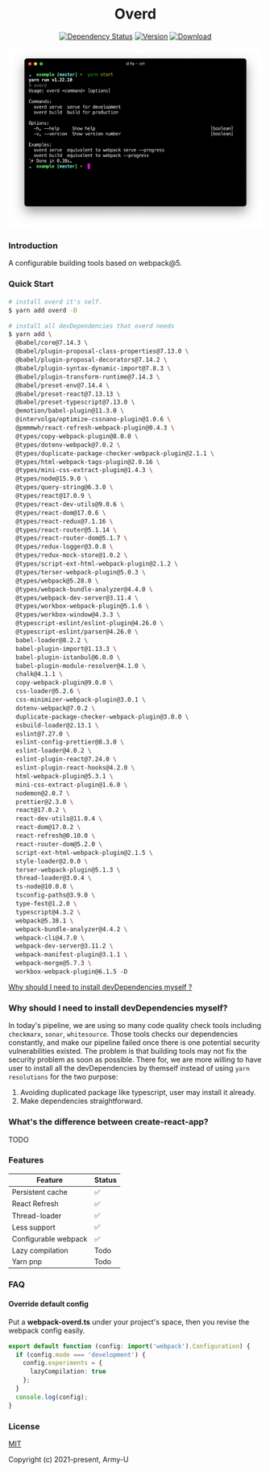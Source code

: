 <h1 align="center">Overd</h1>

<p align="center">
  <a href="https://david-dm.org/Army-U/overd"><img src="https://flat.badgen.net/david/dep/Army-U/overd" alt="Dependency Status" /></a>
  <a href="https://www.npmjs.com/package/overd"><img src="https://flat.badgen.net/npm/v/overd" alt="Version" /></a>
  <a href="https://www.npmjs.com/package/overd"><img src="https://flat.badgen.net/npm/dt/overd" alt="Download" /></a>
</p>

<img src="./docs/screenshot.png" />

### Introduction

A configurable building tools based on webpack@5.

### Quick Start

```bash
# install overd it's self.
$ yarn add overd -D
```

```bash
# install all devDependencies that overd needs
$ yarn add \
  @babel/core@7.14.3 \
  @babel/plugin-proposal-class-properties@7.13.0 \
  @babel/plugin-proposal-decorators@7.14.2 \
  @babel/plugin-syntax-dynamic-import@7.8.3 \
  @babel/plugin-transform-runtime@7.14.3 \
  @babel/preset-env@7.14.4 \
  @babel/preset-react@7.13.13 \
  @babel/preset-typescript@7.13.0 \
  @emotion/babel-plugin@11.3.0 \
  @intervolga/optimize-cssnano-plugin@1.0.6 \
  @pmmmwh/react-refresh-webpack-plugin@0.4.3 \
  @types/copy-webpack-plugin@8.0.0 \
  @types/dotenv-webpack@7.0.2 \
  @types/duplicate-package-checker-webpack-plugin@2.1.1 \
  @types/html-webpack-tags-plugin@2.0.16 \
  @types/mini-css-extract-plugin@1.4.3 \
  @types/node@15.9.0 \
  @types/query-string@6.3.0 \
  @types/react@17.0.9 \
  @types/react-dev-utils@9.0.6 \
  @types/react-dom@17.0.6 \
  @types/react-redux@7.1.16 \
  @types/react-router@5.1.14 \
  @types/react-router-dom@5.1.7 \
  @types/redux-logger@3.0.8 \
  @types/redux-mock-store@1.0.2 \
  @types/script-ext-html-webpack-plugin@2.1.2 \
  @types/terser-webpack-plugin@5.0.3 \
  @types/webpack@5.28.0 \
  @types/webpack-bundle-analyzer@4.4.0 \
  @types/webpack-dev-server@3.11.4 \
  @types/workbox-webpack-plugin@5.1.6 \
  @types/workbox-window@4.3.3 \
  @typescript-eslint/eslint-plugin@4.26.0 \
  @typescript-eslint/parser@4.26.0 \
  babel-loader@8.2.2 \
  babel-plugin-import@1.13.3 \
  babel-plugin-istanbul@6.0.0 \
  babel-plugin-module-resolver@4.1.0 \
  chalk@4.1.1 \
  copy-webpack-plugin@9.0.0 \
  css-loader@5.2.6 \
  css-minimizer-webpack-plugin@3.0.1 \
  dotenv-webpack@7.0.2 \
  duplicate-package-checker-webpack-plugin@3.0.0 \
  esbuild-loader@2.13.1 \
  eslint@7.27.0 \
  eslint-config-prettier@8.3.0 \
  eslint-loader@4.0.2 \
  eslint-plugin-react@7.24.0 \
  eslint-plugin-react-hooks@4.2.0 \
  html-webpack-plugin@5.3.1 \
  mini-css-extract-plugin@1.6.0 \
  nodemon@2.0.7 \
  prettier@2.3.0 \
  react@17.0.2 \
  react-dev-utils@11.0.4 \
  react-dom@17.0.2 \
  react-refresh@0.10.0 \
  react-router-dom@5.2.0 \
  script-ext-html-webpack-plugin@2.1.5 \
  style-loader@2.0.0 \
  terser-webpack-plugin@5.1.3 \
  thread-loader@3.0.4 \
  ts-node@10.0.0 \
  tsconfig-paths@3.9.0 \
  type-fest@1.2.0 \
  typescript@4.3.2 \
  webpack@5.38.1 \
  webpack-bundle-analyzer@4.4.2 \
  webpack-cli@4.7.0 \
  webpack-dev-server@3.11.2 \
  webpack-manifest-plugin@3.1.1 \
  webpack-merge@5.7.3 \
  workbox-webpack-plugin@6.1.5 -D
```

[Why should I need to install devDependencies myself ?](#why-should-i-need-to-install-devdependencies-myself)

### Why should I need to install devDependencies myself?

In today's pipeline, we are using so many code quality check tools including `checkmarx`, `sonar`, `whitesource`.
Those tools checks our dependencies constantly, and make our pipeline failed once there is one potential security vulnerabilities existed.
The problem is that building tools may not fix the security problem as soon as possible. There for, we are more willing to have user to install
all the devDependencies by themself instead of using `yarn resolutions` for the two purpose:

1. Avoiding duplicated package like typescript, user may install it already.
2. Make dependencies straightforward.

### What's the difference between create-react-app?

TODO

### Features

| Feature              | Status |
| -------------------- | ------ |
| Persistent cache     | ✅     |
| React Refresh        | ✅     |
| Thread-loader        | ✅     |
| Less support         | ✅     |
| Configurable webpack | ✅     |
| Lazy compilation     | Todo   |
| Yarn pnp             | Todo   |

### FAQ

#### Override default config

Put a **webpack-overd.ts** under your project's space, then you revise the webpack config easily.

```ts
export default function (config: import('webpack').Configuration) {
  if (config.mode === 'development') {
    config.experiments = {
      lazyCompilation: true
    };
  }
  console.log(config);
}
```

### License

[MIT](https://opensource.org/licenses/MIT)

Copyright (c) 2021-present, Army-U
